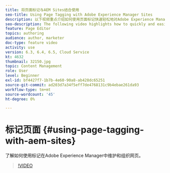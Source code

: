 ```yaml
---
title: 将页面标记与AEM Sites结合使用
seo-title: Using Page Tagging with Adobe Experience Manager Sites
description: 以下视频重点介绍如何使用页面标记快速轻松地对Adobe Experience Manager网站中的内容进行分类。
seo-description: The following video highlights how to quickly and easily classify content within a website in Adobe Experience Manager using page tags.
feature: Page Editor
topics: authoring
audience: author, marketer
doc-type: feature video
activity: use
version: 6.3, 6.4, 6.5, Cloud Service
kt: 4632
thumbnail: 32150.jpg
topic: Content Management
role: User
level: Beginner
exl-id: bf4427f7-1b7b-4e60-90a8-ab428dc65251
source-git-commit: ad203d7a34f5eff7de4768131c9b4ebae261da93
workflow-type: tm+mt
source-wordcount: '45'
ht-degree: 0%

---
```


# 标记页面 {#using-page-tagging-with-aem-sites}

了解如何使用标记在Adobe Experience Manager中维护和组织网页。

>[!VIDEO](https://video.tv.adobe.com/v/32150?quality=12&learn=on)
